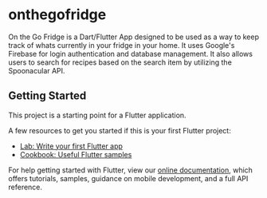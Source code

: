 # onthegofridge

On the Go Fridge is a Dart/Flutter App designed to be used as a way to keep track of whats currently in your fridge  in your home. It uses Google's Firebase for login authentication and database management. It also allows users to search for recipes based on the search item by utilizing the Spoonacular API.

## Getting Started

This project is a starting point for a Flutter application.

A few resources to get you started if this is your first Flutter project:

- [Lab: Write your first Flutter app](https://flutter.dev/docs/get-started/codelab)
- [Cookbook: Useful Flutter samples](https://flutter.dev/docs/cookbook)

For help getting started with Flutter, view our
[online documentation](https://flutter.dev/docs), which offers tutorials,
samples, guidance on mobile development, and a full API reference.
